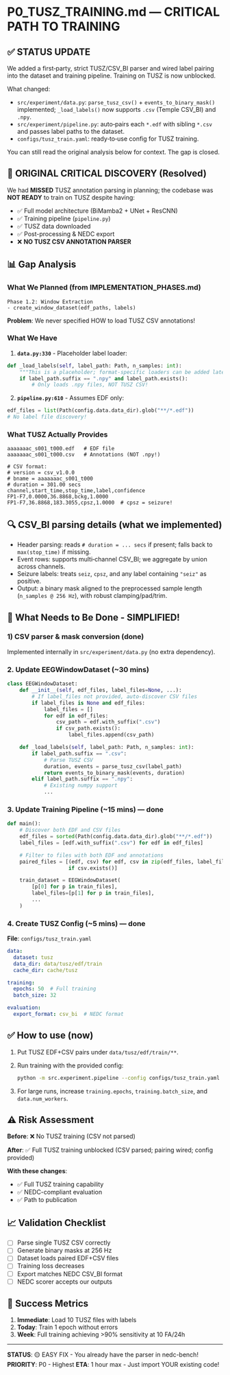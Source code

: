 # P0_TUSZ_TRAINING.md — CRITICAL PATH TO TRAINING

## ✅ STATUS UPDATE

We added a first‑party, strict TUSZ/CSV_BI parser and wired label pairing into the dataset and training pipeline. Training on TUSZ is now unblocked.

What changed:
- `src/experiment/data.py`: `parse_tusz_csv()` + `events_to_binary_mask()` implemented; `_load_labels()` now supports `.csv` (Temple CSV_BI) and `.npy`.
- `src/experiment/pipeline.py`: auto‑pairs each `*.edf` with sibling `*.csv` and passes label paths to the dataset.
- `configs/tusz_train.yaml`: ready‑to‑use config for TUSZ training.

You can still read the original analysis below for context. The gap is closed.

## 🚨 ORIGINAL CRITICAL DISCOVERY (Resolved)

We had **MISSED** TUSZ annotation parsing in planning; the codebase was **NOT READY** to train on TUSZ despite having:
- ✅ Full model architecture (BiMamba2 + UNet + ResCNN)
- ✅ Training pipeline (`pipeline.py`)
- ✅ TUSZ data downloaded
- ✅ Post-processing & NEDC export
- ❌ **NO TUSZ CSV ANNOTATION PARSER**

## 📊 Gap Analysis

### What We Planned (from IMPLEMENTATION_PHASES.md)
```
Phase 1.2: Window Extraction
- create_window_dataset(edf_paths, labels)
```
**Problem**: We never specified HOW to load TUSZ CSV annotations!

### What We Have
1. **`data.py:330`** - Placeholder label loader:
```python
def _load_labels(self, label_path: Path, n_samples: int):
    """This is a placeholder; format-specific loaders can be added later."""
    if label_path.suffix == ".npy" and label_path.exists():
        # Only loads .npy files, NOT TUSZ CSV!
```

2. **`pipeline.py:610`** - Assumes EDF only:
```python
edf_files = list(Path(config.data.data_dir).glob("**/*.edf"))
# No label file discovery!
```

### What TUSZ Actually Provides
```
aaaaaaac_s001_t000.edf   # EDF file
aaaaaaac_s001_t000.csv   # Annotations (NOT .npy!)

# CSV format:
# version = csv_v1.0.0
# bname = aaaaaaac_s001_t000
# duration = 301.00 secs
channel,start_time,stop_time,label,confidence
FP1-F7,0.0000,36.8868,bckg,1.0000
FP1-F7,36.8868,183.3055,cpsz,1.0000  # cpsz = seizure!
```

## 🔍 CSV_BI parsing details (what we implemented)

- Header parsing: reads `# duration = ... secs` if present; falls back to `max(stop_time)` if missing.
- Event rows: supports multi‑channel CSV_BI; we aggregate by union across channels.
- Seizure labels: treats `seiz`, `cpsz`, and any label containing `"seiz"` as positive.
- Output: a binary mask aligned to the preprocessed sample length (`n_samples @ 256 Hz`), with robust clamping/pad/trim.

## 🎯 What Needs to Be Done - SIMPLIFIED!

### 1) CSV parser & mask conversion (done)
Implemented internally in `src/experiment/data.py` (no extra dependency).

### 2. Update EEGWindowDataset (~30 mins)
```python
class EEGWindowDataset:
    def __init__(self, edf_files, label_files=None, ...):
        # If label_files not provided, auto-discover CSV files
        if label_files is None and edf_files:
            label_files = []
            for edf in edf_files:
                csv_path = edf.with_suffix(".csv")
                if csv_path.exists():
                    label_files.append(csv_path)

    def _load_labels(self, label_path: Path, n_samples: int):
        if label_path.suffix == ".csv":
            # Parse TUSZ CSV
            duration, events = parse_tusz_csv(label_path)
            return events_to_binary_mask(events, duration)
        elif label_path.suffix == ".npy":
            # Existing numpy support
            ...
```

### 3. Update Training Pipeline (~15 mins) — done
```python
def main():
    # Discover both EDF and CSV files
    edf_files = sorted(Path(config.data.data_dir).glob("**/*.edf"))
    label_files = [edf.with_suffix(".csv") for edf in edf_files]

    # Filter to files with both EDF and annotations
    paired_files = [(edf, csv) for edf, csv in zip(edf_files, label_files)
                    if csv.exists()]

    train_dataset = EEGWindowDataset(
        [p[0] for p in train_files],
        label_files=[p[1] for p in train_files],
        ...
    )
```

### 4. Create TUSZ Config (~5 mins) — done
**File**: `configs/tusz_train.yaml`
```yaml
data:
  dataset: tusz
  data_dir: data/tusz/edf/train
  cache_dir: cache/tusz

training:
  epochs: 50  # Full training
  batch_size: 32

evaluation:
  export_format: csv_bi  # NEDC format
```

## ✅ How to use (now)

1) Put TUSZ EDF+CSV pairs under `data/tusz/edf/train/**`.
2) Run training with the provided config:
   
   ```bash
   python -m src.experiment.pipeline --config configs/tusz_train.yaml
   ```
3) For large runs, increase `training.epochs`, `training.batch_size`, and `data.num_workers`.

## ⚠️ Risk Assessment

**Before**: ❌ No TUSZ training (CSV not parsed)

**After**: ✅ Full TUSZ training unblocked (CSV parsed; pairing wired; config provided)

**With these changes**:
- ✅ Full TUSZ training capability
- ✅ NEDC-compliant evaluation
- ✅ Path to publication

## 📈 Validation Checklist

- [ ] Parse single TUSZ CSV correctly
- [ ] Generate binary masks at 256 Hz
- [ ] Dataset loads paired EDF+CSV files
- [ ] Training loss decreases
- [ ] Export matches NEDC CSV_BI format
- [ ] NEDC scorer accepts our outputs

## 🎯 Success Metrics

1. **Immediate**: Load 10 TUSZ files with labels
2. **Today**: Train 1 epoch without errors
3. **Week**: Full training achieving >90% sensitivity at 10 FA/24h

---

**STATUS**: 🟡 EASY FIX - You already have the parser in nedc-bench!
**PRIORITY**: P0 - Highest
**ETA**: 1 hour max - Just import YOUR existing code!
